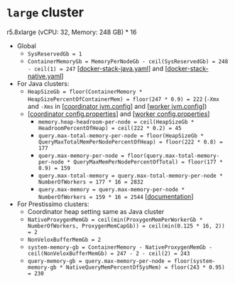 # `large` cluster
r5.8xlarge (vCPU: 32, Memory: 248 GB) * 16

* Global
  * `SysReservedGb = 1`
  * `ContainerMemoryGb = MemoryPerNodeGb - ceil(SysReservedGb) = 248 - ceil(1) = 247` [[docker-stack-java.yaml](docker-stack-java.yaml)] and [[docker-stack-native.yaml](docker-stack-native.yaml)]
* For Java clusters:
  * `HeapSizeGb = floor(ContainerMemory * HeapSizePercentOfContainerMem) = floor(247 * 0.9) = 222` (`-Xmx` and `-Xms` in [[coordinator jvm.config](coordinator/jvm.config)] and [[worker jvm.config](workers/jvm.config)])
  * [[coordinator config.properties](coordinator/config.properties)] and [[worker config.properties](worker/config.properties)]
    * `memory.heap-headroom-per-node = ceil(HeapSizeGb * HeadroomPercentOfHeap) = ceil(222 * 0.2) = 45`
    * `query.max-total-memory-per-node = floor(HeapSizeGb * QueryMaxTotalMemPerNodePercentOfHeap) = floor(222 * 0.8) = 177`
    * `query.max-memory-per-node = floor(query.max-total-memory-per-node * QueryMaxMemPerNodePercentOfTotal) = floor(177 * 0.9) = 159`
    * `query.max-total-memory = query.max-total-memory-per-node * NumberOfWorkers = 177 * 16 = 2832`
    * `query.max-memory = query.max-memory-per-node * NumberOfWorkers = 159 * 16 = 2544` [[documentation](https://prestodb.io/docs/current/admin/properties.html#memory-management-properties)]
* For Prestissimo clusters:
  * Coordinator heap setting same as Java cluster
  * `NativeProxygenMemGb = ceil(min(ProxygenMemPerWorkerGb * NumberOfWorkers, ProxygenMemCapGb)) = ceil(min(0.125 * 16, 2)) = 2`
  * `NonVeloxBufferMemGb = 2`
  * `system-memory-gb = ContainerMemory - NativeProxygenMemGb - ceil(NonVeloxBufferMemGb) = 247 - 2 - ceil(2) = 243`
  * `query-memory-gb = query.max-memory-per-node = floor(system-memory-gb * NativeQueryMemPercentOfSysMem) = floor(243 * 0.95) = 230`

